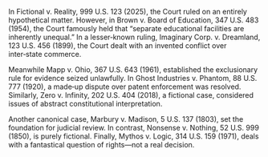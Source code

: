 In Fictional v. Reality, 999 U.S. 123 (2025), the Court ruled on an entirely hypothetical matter. However, in Brown v. Board of Education, 347 U.S. 483 (1954), the Court famously held that “separate educational facilities are inherently unequal.” In a lesser‑known ruling, Imaginary Corp. v. Dreamland, 123 U.S. 456 (1899), the Court dealt with an invented conflict over inter‑state commerce.

Meanwhile Mapp v. Ohio, 367 U.S. 643 (1961), established the exclusionary rule for evidence seized unlawfully. In Ghost Industries v. Phantom, 88 U.S. 777 (1920), a made‑up dispute over patent enforcement was resolved. Similarly, Zero v. Infinity, 202 U.S. 404 (2018), a fictional case, considered issues of abstract constitutional interpretation.

Another canonical case, Marbury v. Madison, 5 U.S. 137 (1803), set the foundation for judicial review. In contrast, Nonsense v. Nothing, 52 U.S. 999 (1850), is purely fictional. Finally, Mythos v. Logic, 314 U.S. 159 (1971), deals with a fantastical question of rights—not a real decision.
